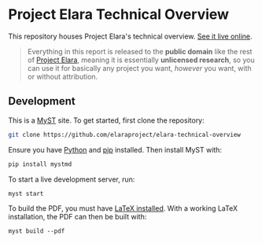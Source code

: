 # Project Elara Technical Overview

This repository houses Project Elara's technical overview. [See it live online](https://elaraproject.github.io/elara-technical-overview/).

> Everything in this report is released to the **public domain** like the rest of [Project Elara](https://github.com/elaraproject/), meaning it is essentially **unlicensed research**, so you can use it for basically any project you want, _however_ you want, with or without attribution.

## Development

This is a [MyST](https://mystmd.org/) site. To get started, first clone the repository:

```sh
git clone https://github.com/elaraproject/elara-technical-overview
```

Ensure you have [Python](https://www.python.org/) and [pip](https://pypi.org/project/pip/) installed. Then install MyST with:

```sh
pip install mystmd
```

To start a live development server, run:

```
myst start
```

To build the PDF, you must have [LaTeX installed](https://www.latex-project.org/get/). With a working LaTeX installation, the PDF can then be built with:

```
myst build --pdf
```
